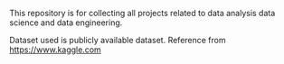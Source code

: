 This repository is for collecting all projects related to data analysis data science and data engineering.

Dataset used is publicly available dataset.
Reference from https://www.kaggle.com 